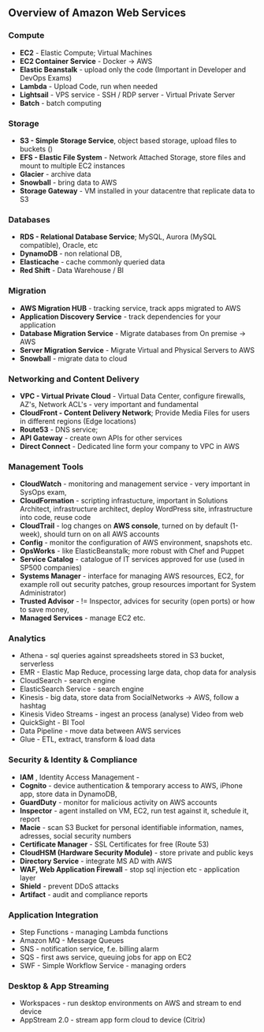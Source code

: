 ## Overview of Amazon Web Services

### Compute

- **EC2** - Elastic Compute; Virtual Machines
- **EC2 Container Service** - Docker -> AWS
- **Elastic Beanstalk** - upload only the code (Important in Developer and DevOps Exams)
- **Lambda** - Upload Code, run when needed
- **Lightsail** - VPS service - SSH / RDP server - Virtual Private Server
- **Batch** - batch computing

### Storage

- **S3 - Simple Storage Service**, object based storage, upload files to buckets ()
- **EFS - Elastic File System** - Network Attached Storage, store files and mount to multiple EC2 instances
- **Glacier** - archive data
- **Snowball** - bring data to AWS
- **Storage Gateway** - VM installed in your datacentre that replicate data to S3

### Databases

- **RDS - Relational Database Service**; MySQL, Aurora (MySQL compatible), Oracle, etc
- **DynamoDB** - non relational DB,
- **Elasticache** - cache commonly queried data
- **Red Shift** - Data Warehouse / BI

### Migration

- **AWS Migration HUB** - tracking service, track apps migrated to AWS
- **Application Discovery Service** - track dependencies for your application
- **Database Migration Service** - Migrate databases from On premise -> AWS
- **Server Migration Service** - Migrate Virtual and Physical Servers to AWS
- **Snowball** - migrate data to cloud

### Networking and Content Delivery

- **VPC - Virtual Private Cloud** - Virtual Data Center, configure firewalls, AZ's, Network ACL's - very important and fundamental
- **CloudFront - Content Delivery Network**; Provide Media Files for users in different regions (Edge locations)
- **Route53** - DNS service; 
- **API Gateway** - create own APIs for other services
- **Direct Connect** - Dedicated line form your company to VPC in AWS

### Management Tools

- **CloudWatch** - monitoring and management service - very important in SysOps exam, 
- **CloudFormation** - scripting infrastucture, important in Solutions Architect, infrastructure architect, deploy WordPress site, infrastructure into code, reuse code
- **CloudTrail** - log changes on **AWS console**, turned on by default (1-week), should turn on on all AWS accounts
- **Config** - monitor the configuration of AWS environment, snapshots etc.
- **OpsWorks** - like ElasticBeanstalk; more robust with Chef and Puppet
- **Service Catalog** - catalogue of IT services approved for use (used in SP500 companies)
- **Systems Manager** - interface for managing AWS resources, EC2, for example roll out security patches, group resources important for System Administrator)
- **Trusted Advisor** - != Inspector, advices for security (open ports) or how to save money, 
- **Managed Services** - manage EC2 etc.

### Analytics

- Athena - sql queries against  spreadsheets stored in S3 bucket, serverless
- EMR - Elastic Map Reduce, processing large data, chop data for analysis
- CloudSearch - search engine
- ElasticSearch Service - search engine
- Kinesis - big data, store data from SocialNetworks -> AWS, follow a hashtag
- Kinesis Video Streams - ingest an process (analyse) Video from web
- QuickSight - BI Tool
- Data Pipeline - move data between AWS services
- Glue - ETL, extract, transform & load data

### Security & Identity & Compliance

- **IAM** , Identity Access Management - 
- **Cognito** - device authentication & temporary access to AWS, iPhone app, store data in DynamoDB,
- **GuardDuty** - monitor for malicious activity on AWS accounts
- **Inspector** - agent installed on VM, EC2, run test against it, schedule it, report
- **Macie** - scan S3 Bucket for personal identifiable information, names, adresses, social security numbers
- **Certificate Manager** - SSL Certificates for free (Route 53)
- **CloudHSM (Hardware Security Module)** - store private and public keys
- **Directory Service** - integrate MS AD with AWS
- **WAF, Web Application Firewall** - stop sql injection etc - application layer
- **Shield** - prevent DDoS attacks
- **Artifact** - audit and compliance reports 

### Application Integration

- Step Functions - managing Lambda functions
- Amazon MQ - Message Queues
- SNS - notification service, f.e. billing alarm
- SQS - first aws service, queuing jobs for app on EC2
- SWF - Simple Workflow Service - managing orders

### Desktop & App Streaming

- Workspaces - run desktop environments on AWS and stream to end device
- AppStream 2.0 - stream app form cloud to device (Citrix)

